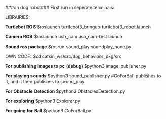 ###on dog robot###
First run in seperate terminals:

LIBRAIRIES:

**Turtlebot ROS**
$roslaunch turtlebot3_bringup turtlebot3_robot.launch 


**Camera ROS**
$roslaunch usb_cam usb_cam-test.launch

**Sound ros package**
$rosrun sound_play soundplay_node.py

OWN CODE:
$cd catkin_ws/src/dog_behaviors_pkg/src

**For publishing images to pc (debug)**
$python3 image_publisher.py 

**For playing sounds**
$python3 sound_publisher.py
#GoForBall publishes to it, and it then publishes to sound_play

**For Obstacle Detection**
$python3 ObstaclesDetection.py

**For exploring**
$python3 Explorer.py

**For going for Ball**
$python3 GoForBall.py